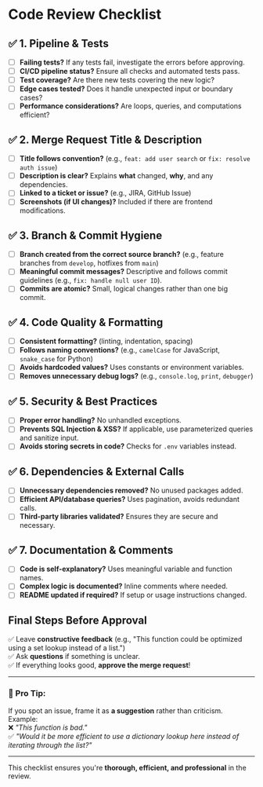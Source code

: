 # Code Review Checklist

## ✅ 1. Pipeline & Tests
- [ ] **Failing tests?** If any tests fail, investigate the errors before approving.
- [ ] **CI/CD pipeline status?** Ensure all checks and automated tests pass.
- [ ] **Test coverage?** Are there new tests covering the new logic?
- [ ] **Edge cases tested?** Does it handle unexpected input or boundary cases?
- [ ] **Performance considerations?** Are loops, queries, and computations efficient?

## ✅ 2. Merge Request Title & Description
- [ ] **Title follows convention?** (e.g., `feat: add user search` or `fix: resolve auth issue`)
- [ ] **Description is clear?** Explains **what** changed, **why**, and any dependencies.
- [ ] **Linked to a ticket or issue?** (e.g., JIRA, GitHub Issue)
- [ ] **Screenshots (if UI changes)?** Included if there are frontend modifications.

## ✅ 3. Branch & Commit Hygiene
- [ ] **Branch created from the correct source branch?** (e.g., feature branches from `develop`, hotfixes from `main`)
- [ ] **Meaningful commit messages?** Descriptive and follows commit guidelines (e.g., `fix: handle null user ID`).
- [ ] **Commits are atomic?** Small, logical changes rather than one big commit.

## ✅ 4. Code Quality & Formatting
- [ ] **Consistent formatting?** (linting, indentation, spacing)
- [ ] **Follows naming conventions?** (e.g., `camelCase` for JavaScript, `snake_case` for Python)
- [ ] **Avoids hardcoded values?** Uses constants or environment variables.
- [ ] **Removes unnecessary debug logs?** (e.g., `console.log`, `print`, `debugger`)

## ✅ 5. Security & Best Practices
- [ ] **Proper error handling?** No unhandled exceptions.
- [ ] **Prevents SQL Injection & XSS?** If applicable, use parameterized queries and sanitize input.
- [ ] **Avoids storing secrets in code?** Checks for `.env` variables instead.

## ✅ 6. Dependencies & External Calls
- [ ] **Unnecessary dependencies removed?** No unused packages added.
- [ ] **Efficient API/database queries?** Uses pagination, avoids redundant calls.
- [ ] **Third-party libraries validated?** Ensures they are secure and necessary.

## ✅ 7. Documentation & Comments
- [ ] **Code is self-explanatory?** Uses meaningful variable and function names.
- [ ] **Complex logic is documented?** Inline comments where needed.
- [ ] **README updated if required?** If setup or usage instructions changed.

## Final Steps Before Approval
✅ Leave **constructive feedback** (e.g., "This function could be optimized using a set lookup instead of a list.")  
✅ Ask **questions** if something is unclear.  
✅ If everything looks good, **approve the merge request**!  

---

### 🚀 Pro Tip:
If you spot an issue, frame it as **a suggestion** rather than criticism.  
Example:  
❌ _"This function is bad."_  
✅ _"Would it be more efficient to use a dictionary lookup here instead of iterating through the list?"_

---

This checklist ensures you're **thorough, efficient, and professional** in the review.
